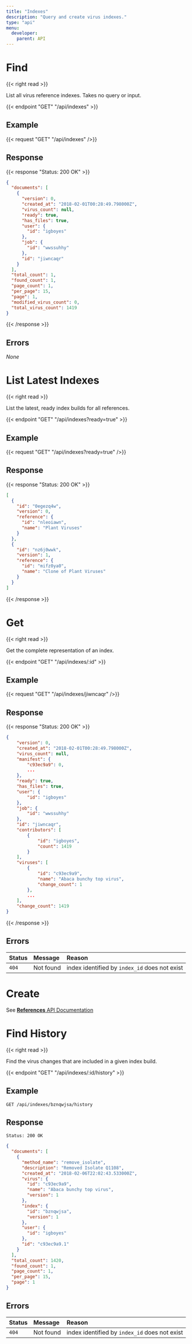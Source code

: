 ```yaml
---
title: "Indexes"
description: "Query and create virus indexes."
type: "api"
menu:
  developer:
    parent: API
---
```


# Find

{{< right read >}}

List all virus reference indexes. Takes no query or input.

{{< endpoint "GET" "/api/indexes" >}}

## Example

{{< request "GET" "/api/indexes" />}}

## Response

{{< response "Status: 200 OK" >}}

```json
{
  "documents": [
    {
      "version": 0,
      "created_at": "2018-02-01T00:28:49.798000Z",
      "virus_count": null,
      "ready": true,
      "has_files": true,
      "user": {
        "id": "igboyes"
      },
      "job": {
        "id": "wwssuhhy"
      },
      "id": "jiwncaqr"
    }
  ],
  "total_count": 1,
  "found_count": 1,
  "page_count": 1,
  "per_page": 15,
  "page": 1,
  "modified_virus_count": 0,
  "total_virus_count": 1419
}
```

{{< /response >}}

## Errors

_None_

# List Latest Indexes

{{< right read >}}

List the latest, ready index builds for all references.

{{< endpoint "GET" "/api/indexes?ready=true" >}}

## Example

{{< request "GET" "/api/indexes?ready=true" />}}

## Response

{{< response "Status: 200 OK" >}}

```json
[
  {
    "id": "0egezq4w",
    "version": 0,
    "reference": {
      "id": "nleoiawn",
      "name": "Plant Viruses"
    }
  },
  {
    "id": "nz6j0wwk",
    "version": 1,
    "reference": {
      "id": "mifz0ya0",
      "name": "Clone of Plant Viruses"
    }
  }
]
```

{{< /response >}}

# Get

{{< right read >}}

Get the complete representation of an index.

{{< endpoint "GET" "/api/indexes/:id" >}}

## Example

{{< request "GET" "/api/indexes/jiwncaqr" />}}

## Response

{{< response "Status: 200 OK" >}}

```json
{
	"version": 0,
	"created_at": "2018-02-01T00:28:49.798000Z",
	"virus_count": null,
	"manifest": {
		"c93ec9a9": 0,
        ...
	},
	"ready": true,
	"has_files": true,
	"user": {
		"id": "igboyes"
	},
	"job": {
		"id": "wwssuhhy"
	},
	"id": "jiwncaqr",
	"contributors": [
		{
			"id": "igboyes",
			"count": 1419
		}
	],
	"viruses": [
		{
			"id": "c93ec9a9",
			"name": "Abaca bunchy top virus",
			"change_count": 1
		},
        ...
	],
	"change_count": 1419
}
```

{{< /response >}}

## Errors

| Status | Message   | Reason                                        |
| :----- | :-------- | :-------------------------------------------- |
| `404`  | Not found | index identified by `index_id` does not exist |

# Create

See [**References** API Documentation](/docs/developer/api_refs/#create-index)

# Find History

{{< right read >}}

Find the virus changes that are included in a given index build.

{{< endpoint "GET" "/api/indexes/:id/history" >}}

## Example

```
GET /api/indexes/bznqwjsa/history
```

## Response

```
Status: 200 OK
```

```json
{
  "documents": [
    {
      "method_name": "remove_isolate",
      "description": "Removed Isolate Q1108",
      "created_at": "2018-02-06T22:02:43.533000Z",
      "virus": {
        "id": "c93ec9a9",
        "name": "Abaca bunchy top virus",
        "version": 1
      },
      "index": {
        "id": "bznqwjsa",
        "version": 1
      },
      "user": {
        "id": "igboyes"
      },
      "id": "c93ec9a9.1"
    }
  ],
  "total_count": 1420,
  "found_count": 1,
  "page_count": 1,
  "per_page": 15,
  "page": 1
}
```

## Errors

| Status | Message   | Reason                                        |
| :----- | :-------- | :-------------------------------------------- |
| `404`  | Not found | index identified by `index_id` does not exist |
